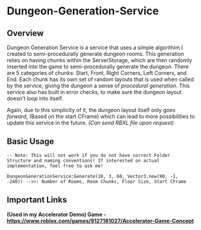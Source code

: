 # Dungeon-Generation-Service

## Overview
Dungeon Generation Service is a service that uses a simple algorithim I created to semi-procedurally generate dungeon rooms. This generation relies on having chunks within the ServerStorage, which are then randomly inserted into the game to semi-procedurally generate the dungeon. There are 5 categories of chunks: Start, Front, Right Corners, Left Corners, and End. Each chunk has its own set of random layouts that is used when called by the service, giving the dungeon a sense of *procedural generation*. This service also has built in error checks, to make sure the dungeon layout doesn't *loop* into itself. 

Again, due to this simplicity of it, the dungeon layout itself only goes *forward*, (Based on the start CFrame) which can lead to more possibilities to update this service in the future. *(Can send RBXL file upon request)*

## Basic Usage
```
-- Note: This will not work if you do not have correct Folder Structure and naming conventions! If interested on actual implementation, feel free to ask me!

DungeonGenerationService:Generate(10, 3, 60, Vector3.new(90, -1, -240)) -->>: Number of Rooms, Room Chunks, Floor Size, Start CFrame
```

## Important Links
**(Used in my Accelerator Demo) Game - https://www.roblox.com/games/9127181027/Accelerator-Game-Concept**
